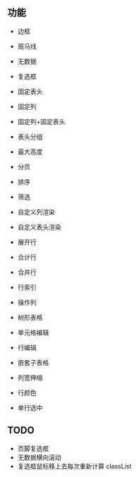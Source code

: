 ## 功能

- 边框
- 斑马线
- 无数据
- 复选框

- 固定表头
- 固定列
- 固定列+固定表头
- 表头分组
- 最大高度
- 分页
- 排序
- 筛选
- 自定义列渲染
- 自定义表头渲染
- 展开行
- 合计行
- 合并行
- 行索引
- 操作列
- 树形表格
- 单元格编辑
- 行编辑
- 嵌套子表格
- 列宽伸缩
- 行颜色
- 单行选中

## TODO

- 页脚复选框
- 无数据横向滚动
- 复选框鼠标移上去每次重新计算 classList
